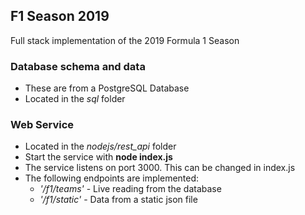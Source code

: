## F1 Season 2019
Full stack implementation of the 2019 Formula 1 Season

### Database schema and data
- These are from a PostgreSQL Database
- Located in the *sql* folder

### Web Service
- Located in the _nodejs/rest_api_ folder
- Start the service with **node index.js**
- The service listens on port 3000.
  This can be changed in index.js
-  The following endpoints are implemented:
    - _'/f1/teams'_ - Live reading from the database
    - _'/f1/static'_ - Data from a static json file
